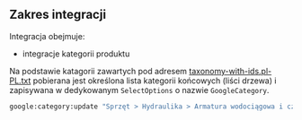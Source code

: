 ## Zakres integracji

Integracja obejmuje:

* integracje kategorii produktu

Na podstawie katagorii zawartych pod adresem [taxonomy-with-ids.pl-PL.txt](https://www.google.com/basepages/producttype/taxonomy-with-ids.pl-PL.txt)
pobierana jest określona lista kategorii końcowych (liści drzewa) i zapisywana w dedykowanym ```SelectOptions``` o nazwie
```GoogleCategory```.

```bash
google:category:update "Sprzęt > Hydraulika > Armatura wodociągowa i części >" "Meble >"
```